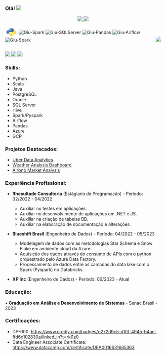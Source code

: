 ### Olá! <img src="https://media.giphy.com/media/hvRJCLFzcasrR4ia7z/giphy.gif" width="25px">


<div align="center">
  <a href="https://github.com/giuseppebruno-py">
    <img height="180em" src="https://github-readme-stats.vercel.app/api?username=GiuseppeBruno-py&show_icons=true&theme=gruvbox&include_all_commits=true&count_private=true"/>
    <img height="180em" src="https://github-readme-stats.vercel.app/api/top-langs/?username=GiuseppeBruno-py&layout=compact&langs_count=7&theme=gruvbox"/>
  </a>
</div>

<div style="display: inline_block"><br>
  
  <img align="center" alt="Giu-Python" height="30" width="40" src="https://raw.githubusercontent.com/devicons/devicon/master/icons/python/python-original.svg">
  <img align="center" alt="Giu-Spark" height="30" width="40" src="https://cdn.jsdelivr.net/gh/devicons/devicon/icons/postgresql/postgresql-original.svg">
  <img align="center" alt="Giu-SQLServer" height="30" width="40" src="https://cdn.jsdelivr.net/gh/devicons/devicon/icons/azure/azure-original.svg">
  <img align="center" alt="Giu-Pandas" height="30" width="40" src="https://cdn.jsdelivr.net/gh/devicons/devicon/icons/pandas/pandas-original.svg">
  <img align="center" alt="Giu-Airflow" height="30" width="40" src="https://cdn.jsdelivr.net/gh/devicons/devicon/icons/bash/bash-original.svg">
  <img align="center" alt="Giu-Spark" height="30" width="40" src="https://cdn.jsdelivr.net/gh/devicons/devicon/icons/git/git-original.svg">
  <img align="right" src="https://media3.giphy.com/media/GpFvYGPIs3FNR4mBah/giphy.webp?cid=ecf05e470sblwgnkijb3zi2iowta4jtld6udwok22z73ww91&rid=giphy.webp&ct=g" height="300" style="border-radius:75px;" >
</div>

##

<div> 
  <a href="https://instagram.com/Giu_baso" target="_blank">
    <img src="https://img.shields.io/badge/-Instagram-%23E4405F?style=for-the-badge&logo=instagram&logoColor=white" target="_blank">
  </a>
  <a href="mailto:Giuseppebruno195@gmail.com">
    <img src="https://img.shields.io/badge/-Gmail-%23333?style=for-the-badge&logo=gmail&logoColor=white" target="_blank">
  </a>
  <a href="https://www.linkedin.com/in/giuseppe-baso/" target="_blank">
    <img src="https://img.shields.io/badge/-LinkedIn-%230077B5?style=for-the-badge&logo=linkedin&logoColor=white" target="_blank">
  </a>
</div>

### Skills:

- Python
- Scala
- Java
- PostgreSQL
- Oracle
- SQL Server
- Hive
- Spark/Pyspark
- Airflow
- Pandas
- Azure
- GCP

### Projetos Destacados:

- [Uber Data Analytics](https://github.com/GiuseppeBruno-Py/UberAnalyticsProject)
- [Weather Analysis Dashboard](https://github.com/GiuseppeBruno-Py/WeatherProject)
- [Airbnb Market Analysis](https://github.com/GiuseppeBruno-Py/Airbnb-Market-Analysis)

### Experiência Profissional:

- **Rhesultado Consultoria** (Estágiario de Programação) - Período: 02/2022 - 04/2022
  - Auxiliar no testes em aplicações.
  - Auxiliar no desenvolvimento de aplicações em .NET e JS.
  - Auxiliar na criação de tabelas BD.
  - Auxiliar na elaboração de documentação e alterações.


- **Blueshift Brasil** (Engenheiro de Dados) - Período: 04/2022 - 05/2023
  - Modelagem de dados com as metodologias Star Schema e Snow Flake em 
ambiente cloud da Azure.
  - Aquisição dos dados através do consumo de APIs com o python orquestrado 
pelo Azure Data Factory.
  - Processamento de dados entre as camadas do data lake com o Spark (Pyspark) 
no Databricks.

- **XP Inc** (Engenheiro de Dados) - Período: 06/2023 - Atual

### Educação:


• **Graduação em Análise e Desenvolvimento de Sistemas** - Senac Brasil - 2023


### Certificações:

- DP-900: https://www.credly.com/badges/d272d9c5-d10f-4945-b4ae-ffd6c102830a/linked_in?t=rkl1z0
- Data Engineer Associate Certificate: https://www.datacamp.com/certificate/DEA0016631665363
